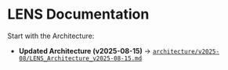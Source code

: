 # LENS Documentation

Start with the Architecture:
- **Updated Architecture (v2025-08-15)** → [`architecture/v2025-08/LENS_Architecture_v2025-08-15.md`](architecture/v2025-08/LENS_Architecture_v2025-08-15.md)
